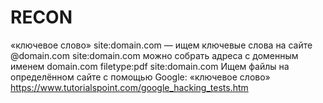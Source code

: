 # RECON
«ключевое слово» site:domain.com — ищем ключевые слова на сайте
 @domain.com site:domain.com можно собрать адреса с доменным именем domain.com
 filetype:pdf site:domain.com  Ищем файлы на определённом сайте с помощью Google: «ключевое слово»
 https://www.tutorialspoint.com/google_hacking_tests.htm

 
